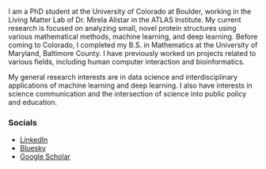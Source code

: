 I am a PhD student at the University of Colorado at Boulder, working in the Living Matter Lab of Dr. Mirela Alistar in the ATLAS Institute. My current research is focused on analyzing small, novel protein structures using various mathematical methods, machine learning, and deep learning. Before coming to Colorado, I completed my B.S. in Mathematics at the University of Maryland, Baltimore County. I have previously worked on projects related to various fields, including human computer interaction and bioinformatics.

My general research interests are in data science and interdisciplinary applications of machine learning and deep learning. I also have interests in science communication and the intersection of science into public policy and education.

### Socials
- [LinkedIn](https://www.linkedin.com/in/michelleramsahoye/)
- [Bluesky](https://bsky.app/profile/lusnu.bsky.social)
- [Google Scholar](https://scholar.google.com/citations?user=pHODSSAAAAAJ&hl=en)
  
